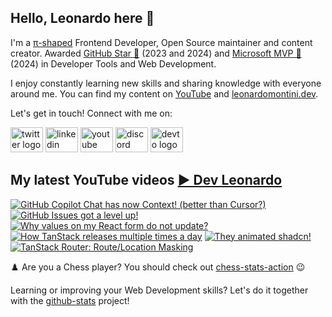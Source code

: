 ## Hello, Leonardo here 👋

I'm a [π-shaped](https://youtu.be/Dje_jaiMnYg) Frontend Developer, Open Source maintainer and content creator. Awarded [GitHub Star 🌟](https://stars.github.com/profiles/Balastrong/) (2023 and 2024) and [Microsoft MVP 🔷](https://mvp.microsoft.com/en-US/mvp/profile/51d820c5-949f-4961-aec5-09e34035cb24) (2024) in Developer Tools and Web Development.

I enjoy constantly learning new skills and sharing knowledge with everyone around me. You can find my content on [YouTube](https://www.youtube.com/c/DevLeonardo?sub_confirmation=1) and [leonardomontini.dev](https://leonardomontini.dev).

Let's get in touch! Connect with me on:

<div align="left">
  <a href="https://twitter.com/Balastrong" target="_blank"><img src="https://raw.githubusercontent.com/maurodesouza/profile-readme-generator/master/src/assets/icons/social/twitter/default.svg" width="52" height="40" alt="twitter logo" /></a>
  <a href="https://www.linkedin.com/in/leonardo-montini/" target="_blank"><img src="https://raw.githubusercontent.com/maurodesouza/profile-readme-generator/master/src/assets/icons/social/linkedin/default.svg" width="52" height="40" alt="linkedin logo" /></a>
  <a href="https://www.youtube.com/c/DevLeonardo?sub_confirmation=1" target="_blank"><img src="https://raw.githubusercontent.com/maurodesouza/profile-readme-generator/master/src/assets/icons/social/youtube/default.svg" width="52" height="40" alt="youtube logo" /></a>
  <a href="https://discord.gg/bqwyEa6We6" target="_blank"><img src="https://raw.githubusercontent.com/maurodesouza/profile-readme-generator/master/src/assets/icons/social/discord/default.svg" width="52" height="40" alt="discord logo" /></a>
  <a href="https://dev.to/balastrong" target="_blank"><img src="https://raw.githubusercontent.com/maurodesouza/profile-readme-generator/master/src/assets/icons/social/devto/default.svg" width="52" height="40" alt="devto logo" /></a>
</div>

## My latest YouTube videos [▶️ Dev Leonardo](https://www.youtube.com/@DevLeonardo?sub_confirmation=1)

<!-- BEGIN YOUTUBE-CARDS -->
[![GitHub Copilot Chat has now Context! (better than Cursor?)](https://ytcards.demolab.com/?id=y_dfDUuaQD4&title=GitHub+Copilot+Chat+has+now+Context%21+%28better+than+Cursor%3F%29&lang=en&timestamp=1726556255&background_color=%230d1117&title_color=%23ffffff&stats_color=%23dedede&max_title_lines=1&width=250&border_radius=5&duration=481 "GitHub Copilot Chat has now Context! (better than Cursor?)")](https://www.youtube.com/watch?v=y_dfDUuaQD4)
[![GitHub Issues got a level up!](https://ytcards.demolab.com/?id=CaIxDpLflnI&title=GitHub+Issues+got+a+level+up%21&lang=en&timestamp=1725447623&background_color=%230d1117&title_color=%23ffffff&stats_color=%23dedede&max_title_lines=1&width=250&border_radius=5&duration=357 "GitHub Issues got a level up!")](https://www.youtube.com/watch?v=CaIxDpLflnI)
[![Why values on my React form do not update?](https://ytcards.demolab.com/?id=UXRZvNCnE-s&title=Why+values+on+my+React+form+do+not+update%3F&lang=en&timestamp=1724756433&background_color=%230d1117&title_color=%23ffffff&stats_color=%23dedede&max_title_lines=1&width=250&border_radius=5&duration=266 "Why values on my React form do not update?")](https://www.youtube.com/watch?v=UXRZvNCnE-s)
[![How TanStack releases multiple times a day](https://ytcards.demolab.com/?id=ILa_5QVJocA&title=How+TanStack+releases+multiple+times+a+day&lang=en&timestamp=1724238015&background_color=%230d1117&title_color=%23ffffff&stats_color=%23dedede&max_title_lines=1&width=250&border_radius=5&duration=409 "How TanStack releases multiple times a day")](https://www.youtube.com/watch?v=ILa_5QVJocA)
[![They animated shadcn!](https://ytcards.demolab.com/?id=fizp57LUOMg&title=They+animated+shadcn%21&lang=en&timestamp=1723546846&background_color=%230d1117&title_color=%23ffffff&stats_color=%23dedede&max_title_lines=1&width=250&border_radius=5&duration=554 "They animated shadcn!")](https://www.youtube.com/watch?v=fizp57LUOMg)
[![TanStack Router: Route/Location Masking](https://ytcards.demolab.com/?id=yTx7zYpq4ok&title=TanStack+Router%3A+Route%2FLocation+Masking&lang=en&timestamp=1722942052&background_color=%230d1117&title_color=%23ffffff&stats_color=%23dedede&max_title_lines=1&width=250&border_radius=5&duration=604 "TanStack Router: Route/Location Masking")](https://www.youtube.com/watch?v=yTx7zYpq4ok)
<!-- END YOUTUBE-CARDS -->

♟️ Are you a Chess player? You should check out [chess-stats-action](https://github.com/Balastrong/chess-stats-action) 😉

Learning or improving your Web Development skills? Let's do it together with the [github-stats](https://github.com/Balastrong/github-stats) project!
